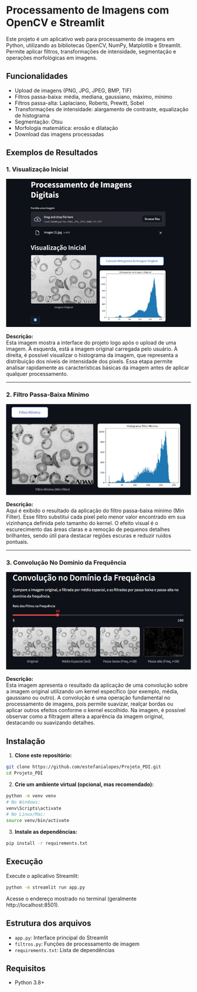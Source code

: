 # Processamento de Imagens com OpenCV e Streamlit

Este projeto é um aplicativo web para processamento de imagens em Python, utilizando as bibliotecas OpenCV, NumPy, Matplotlib e Streamlit. Permite aplicar filtros, transformações de intensidade, segmentação e operações morfológicas em imagens.

## Funcionalidades
- Upload de imagens (PNG, JPG, JPEG, BMP, TIF)
- Filtros passa-baixa: média, mediana, gaussiano, máximo, mínimo
- Filtros passa-alta: Laplaciano, Roberts, Prewitt, Sobel
- Transformações de intensidade: alargamento de contraste, equalização de histograma
- Segmentação: Otsu
- Morfologia matemática: erosão e dilatação
- Download das imagens processadas

## Exemplos de Resultados

### 1. Visualização Inicial

![Visualização Inicial](imagens/paginicial.jpeg)

**Descrição:**  
Esta imagem mostra a interface do projeto logo após o upload de uma imagem. À esquerda, está a imagem original carregada pelo usuário. À direita, é possível visualizar o histograma da imagem, que representa a distribuição dos níveis de intensidade dos pixels. Essa etapa permite analisar rapidamente as características básicas da imagem antes de aplicar qualquer processamento.

---

### 2. Filtro Passa-Baixa Mínimo

![Filtro Passa-Baixa Mínimo](imagens/FiltrosPBMin.jpeg)

**Descrição:**  
Aqui é exibido o resultado da aplicação do filtro passa-baixa mínimo (Min Filter). Esse filtro substitui cada pixel pelo menor valor encontrado em sua vizinhança definida pelo tamanho do kernel. O efeito visual é o escurecimento das áreas claras e a remoção de pequenos detalhes brilhantes, sendo útil para destacar regiões escuras e reduzir ruídos pontuais.

---

### 3. Convolução No Domínio da Frequência

![Convolução No Domínio da Frequência](imagens/conv.png)

**Descrição:**  
Esta imagem apresenta o resultado da aplicação de uma convolução sobre a imagem original utilizando um kernel específico (por exemplo, média, gaussiano ou outro). A convolução é uma operação fundamental no processamento de imagens, pois permite suavizar, realçar bordas ou aplicar outros efeitos conforme o kernel escolhido. Na imagem, é possível observar como a filtragem altera a aparência da imagem original, destacando ou suavizando detalhes.

## Instalação

1. **Clone este repositório:**
```bash
git clone https://github.com/estefanialopes/Projeto_PDI.git
cd Projeto_PDI
```

2. **Crie um ambiente virtual (opcional, mas recomendado):**
```bash
python -m venv venv
# No Windows:
venv\Scripts\activate
# No Linux/Mac:
source venv/bin/activate
```

3. **Instale as dependências:**
```bash
pip install -r requirements.txt
```

## Execução

Execute o aplicativo Streamlit:
```bash
python -m streamlit run app.py
```

Acesse o endereço mostrado no terminal (geralmente http://localhost:8501).

## Estrutura dos arquivos
- `app.py`: Interface principal do Streamlit
- `filtros.py`: Funções de processamento de imagem
- `requirements.txt`: Lista de dependências

## Requisitos
- Python 3.8+




